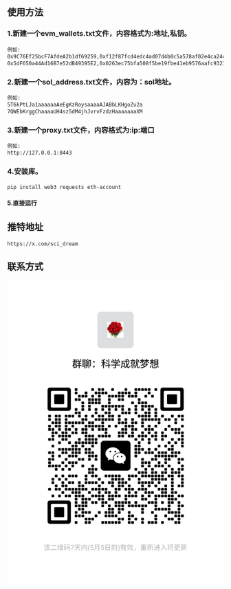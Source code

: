 ## 使用方法

### 1.新建一个evm_wallets.txt文件，内容格式为:地址,私钥。
    例如:
    0x9C76Ef25bcF7AfdeA2b1df69259,0xf12f87fcd4edc4ad07d4b0c5a578af02e4ca244320e67c
    0x5dF650a44Ad16B7e52dB49395E2,0x0263ec75bfa508f5be19fbe41eb9576aafc9321b146c0a
### 2.新建一个sol_address.txt文件，内容为：sol地址。
    例如:
    5T6kPtLJa1aaaaaaAeEgKzRoysaaaaAJABbLKHgoZu2a
    7QWEbKrggChaaaaUH4sz5dM4jhJvrvFzdzHaaaaaaaXM

### 3.新建一个proxy.txt文件，内容格式为:ip:端口
    例如:
    http://127.0.0.1:8443

### 4.安装库。
    pip install web3 requests eth-account
#### 5.直接运行


## 推特地址
    https://x.com/sci_dream

## 联系方式
![群](./img/qun.png)